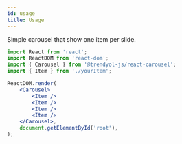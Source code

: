 ```yaml
---
id: usage
title: Usage
---
```


Simple carousel that show one item per slide.

```jsx
import React from 'react';
import ReactDOM from 'react-dom';
import { Carousel } from '@trendyol-js/react-carousel';
import { Item } from './yourItem';

ReactDOM.render(
	<Carousel>
		<Item />
		<Item />
		<Item />
		<Item />
	</Carousel>,
	document.getElementById('root'),
);
```
